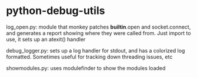 python-debug-utils
==================

log_open.py: module that monkey patches __builtin__.open and
             socket.connect, and generates a report showing where
             they were called from. Just import to use, it sets
             up an atexit() handler

debug_logger.py: sets up a log handler for stdout, and has a colorized
                 log formatted. Sometimes useful for tracking down
                 threading issues, etc

showmodules.py: uses modulefinder to show the modules loaded
